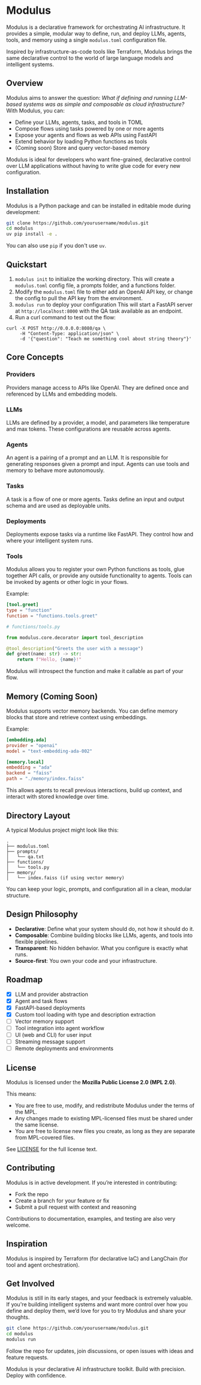 # Modulus

Modulus is a declarative framework for orchestrating AI infrastructure. It provides a simple, modular way to define, run, and deploy LLMs, agents, tools, and memory using a single `modulus.toml` configuration file.

Inspired by infrastructure-as-code tools like Terraform, Modulus brings the same declarative control to the world of large language models and intelligent systems.

## Overview

Modulus aims to answer the question: _What if defining and running LLM-based systems was as simple and composable as cloud infrastructure?_ With Modulus, you can:

- Define your LLMs, agents, tasks, and tools in TOML
- Compose flows using tasks powered by one or more agents
- Expose your agents and flows as web APIs using FastAPI
- Extend behavior by loading Python functions as tools
- (Coming soon) Store and query vector-based memory

Modulus is ideal for developers who want fine-grained, declarative control over LLM applications without having to write glue code for every new configuration.

## Installation

Modulus is a Python package and can be installed in editable mode during development:

```bash
git clone https://github.com/yourusername/modulus.git
cd modulus
uv pip install -e .
```

You can also use `pip` if you don't use `uv`.

## Quickstart

1. `modulus init` to initialize the working directory. This will create a `modulus.toml` config file, a prompts folder, and a functions folder.
2. Modify the `modulus.toml` file to either add an OpenAI API key, or change the config to pull the API key from the environment.
3. `modulus run` to deploy your configuration  This will start a FastAPI server at `http://localhost:8000` with the QA task available as an endpoint.
4. Run a curl command to test out the flow: 

```
curl -X POST http://0.0.0.0:8080/qa \
     -H "Content-Type: application/json" \
     -d '{"question": "Teach me something cool about string theory"}'
```


## Core Concepts

### Providers

Providers manage access to APIs like OpenAI. They are defined once and referenced by LLMs and embedding models.

### LLMs

LLMs are defined by a provider, a model, and parameters like temperature and max tokens. These configurations are reusable across agents.

### Agents

An agent is a pairing of a prompt and an LLM. It is responsible for generating responses given a prompt and input. Agents can use tools and memory to behave more autonomously.

### Tasks

A task is a flow of one or more agents. Tasks define an input and output schema and are used as deployable units.

### Deployments

Deployments expose tasks via a runtime like FastAPI. They control how and where your intelligent system runs.

### Tools

Modulus allows you to register your own Python functions as tools, glue together API calls, or provide any outside functionality to agents. Tools can be invoked by agents or other logic in your flows.

Example:

```toml
[tool.greet]
type = "function"
function = "functions.tools.greet"
```

```python
# functions/tools.py

from modulus.core.decorator import tool_description

@tool_description("Greets the user with a message")
def greet(name: str) -> str:
    return f"Hello, {name}!"
```

Modulus will introspect the function and make it callable as part of your flow.

## Memory (Coming Soon)

Modulus supports vector memory backends. You can define memory blocks that store and retrieve context using embeddings.

Example:

```toml
[embedding.ada]
provider = "openai"
model = "text-embedding-ada-002"

[memory.local]
embedding = "ada"
backend = "faiss"
path = "./memory/index.faiss"
```

This allows agents to recall previous interactions, build up context, and interact with stored knowledge over time.

## Directory Layout

A typical Modulus project might look like this:

```
.
├── modulus.toml
├── prompts/
│   └── qa.txt
├── functions/
│   └── tools.py
├── memory/
│   └── index.faiss (if using vector memory)
```

You can keep your logic, prompts, and configuration all in a clean, modular structure.

## Design Philosophy

- **Declarative**: Define what your system should do, not how it should do it.
- **Composable**: Combine building blocks like LLMs, agents, and tools into flexible pipelines.
- **Transparent**: No hidden behavior. What you configure is exactly what runs.
- **Source-first**: You own your code and your infrastructure.

## Roadmap

- [x] LLM and provider abstraction
- [x] Agent and task flows
- [x] FastAPI-based deployments
- [x] Custom tool loading with type and description extraction
- [ ] Vector memory support
- [ ] Tool integration into agent workflow
- [ ] UI (web and CLI) for user input 
- [ ] Streaming message support
- [ ] Remote deployments and environments

## License

Modulus is licensed under the **Mozilla Public License 2.0 (MPL 2.0)**.

This means:

- You are free to use, modify, and redistribute Modulus under the terms of the MPL.
- Any changes made to existing MPL-licensed files must be shared under the same license.
- You are free to license new files you create, as long as they are separate from MPL-covered files.

See [LICENSE](./LICENSE) for the full license text.

## Contributing

Modulus is in active development. If you’re interested in contributing:

- Fork the repo
- Create a branch for your feature or fix
- Submit a pull request with context and reasoning

Contributions to documentation, examples, and testing are also very welcome.

## Inspiration

Modulus is inspired by Terraform (for declarative IaC) and LangChain (for tool and agent orchestration).

## Get Involved

Modulus is still in its early stages, and your feedback is extremely valuable. If you're building intelligent systems and want more control over how you define and deploy them, we’d love for you to try Modulus and share your thoughts.

```bash
git clone https://github.com/yourusername/modulus.git
cd modulus
modulus run
```

Follow the repo for updates, join discussions, or open issues with ideas and feature requests.

Modulus is your declarative AI infrastructure toolkit. Build with precision. Deploy with confidence.
